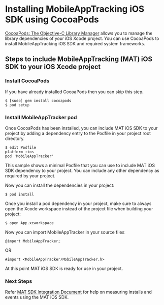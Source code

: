 Installing MobileAppTracking iOS SDK using CocoaPods
=======

[CocoaPods: The Objective-C Library Manager](http://www.cocoapods.org) allows you to manage the library dependencies of your iOS Xcode project. 
You can use CocoaPods to install MobileAppTracking iOS SDK and required system frameworks.

## Steps to include MobileAppTracking (MAT) iOS SDK to your iOS Xcode project

### Install CocoaPods

If you have already installed CocoaPods then you can skip this step.

    $ [sudo] gem install cocoapods
    $ pod setup

### Install MobileAppTracker pod

Once CocoaPods has been installed, you can include MAT iOS SDK to your project by adding a dependency entry to the Podfile in your project root directory.

    $ edit Podfile
    platform :ios
    pod 'MobileAppTracker'

This sample shows a minimal Podfile that you can use to include MAT iOS SDK dependency to your project. You can include any other dependency as required by your project.

Now you can install the dependencies in your project:

    $ pod install

Once you install a pod dependency in your project, make sure to always open the Xcode workspace instead of the project file when building your project:

    $ open App.xcworkspace

Now you can import MobileAppTracker in your source files:

    @import MobileAppTracker;

OR

    #import <MobileAppTracker/MobileAppTracker.h>

At this point MAT iOS SDK is ready for use in your project.


### Next Steps

Refer [MAT SDK Integration Document](https://developers.mobileapptracking.com/ios-sdk/) for help on measuring installs and events using the MAT iOS SDK.


